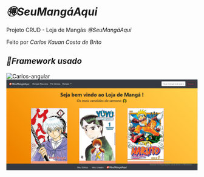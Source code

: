 # <i>🉐SeuMangáAqui</i>

<p> Projeto CRUD - Loja de Mangás <i>🉐SeuMangáAqui</i></p>

<p> Feito por <i>Carlos Kauan Costa de Brito</i></p>

## <i>🔨Framework usado</i> 

 <img align="center" alt="Carlos-angular" height="42" width="40" src="https://raw.githubusercontent.com/angular/angular/master/aio/src/assets/images/logos/angular/angular.png">
 
<div align="center">
  <img src="src/assets/img/PrintSite.png" width="1280"/>
</div>

